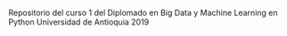 Repositorio del curso 1 del Diplomado en Big Data y Machine Learning en Python
Universidad de Antioquia 2019
